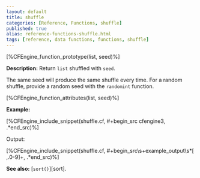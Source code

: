 ```yaml
---
layout: default
title: shuffle
categories: [Reference, Functions, shuffle]
published: true
alias: reference-functions-shuffle.html
tags: [reference, data functions, functions, shuffle]
---
```


[%CFEngine_function_prototype(list, seed)%]

**Description:** Return `list` shuffled with `seed`.

The same seed will produce the same shuffle every time. For a random shuffle, 
provide a random seed with the `randomint` function.

[%CFEngine_function_attributes(list, seed)%]

**Example:**

[%CFEngine_include_snippet(shuffle.cf, #\+begin_src cfengine3, .*end_src)%]

Output:

[%CFEngine_include_snippet(shuffle.cf, #\+begin_src\s+example_output\s*[ ,.0-9]+, .*end_src)%]

**See also:** [`sort()`][sort].
